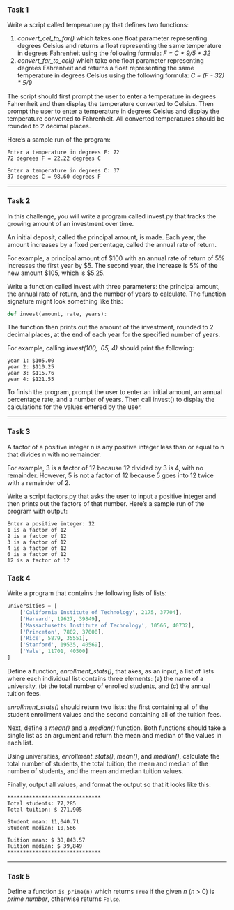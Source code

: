 ### Task 1

Write a script called temperature.py that defines two functions:

1. _convert_cel_to_far()_ which takes one float parameter representing degrees Celsius and returns a float representing the same temperature in degrees Fahrenheit using the following formula:
   _F = C \* 9/5 + 32_
2. _convert_far_to_cel()_ which take one float parameter representing degrees Fahrenheit and returns a float representing the same temperature in degrees Celsius using the following formula:
   _C = (F - 32) \* 5/9_

The script should first prompt the user to enter a temperature in degrees Fahrenheit and then display the temperature converted to Celsius. Then prompt the user to enter a temperature in degrees Celsius and display the temperature converted to Fahrenheit. All converted temperatures should be rounded to 2 decimal places.

Here’s a sample run of the program:

```
Enter a temperature in degrees F: 72
72 degrees F = 22.22 degrees C

Enter a temperature in degrees C: 37
37 degrees C = 98.60 degrees F
```

<hr />

### Task 2

In this challenge, you will write a program called invest.py that tracks the growing amount of an investment over time.

An initial deposit, called the principal amount, is made. Each year, the amount increases by a fixed percentage, called the annual rate of return.

For example, a principal amount of \$100 with an annual rate of return of 5% increases the first year by \$5. The second year, the increase is 5% of the new amount \$105, which is \$5.25.

Write a function called invest with three parameters: the principal amount, the annual rate of return, and the number of years to calculate. The function signature might look something like this:

```python
def invest(amount, rate, years):
```

The function then prints out the amount of the investment, rounded to 2 decimal places, at the end of each year for the specified number of years.

For example, calling _invest(100, .05, 4)_ should print the following:

```
year 1: $105.00
year 2: $110.25
year 3: $115.76
year 4: $121.55
```

To finish the program, prompt the user to enter an initial amount, an annual percentage rate, and a number of years. Then call invest() to display the calculations for the values entered by the user.

<hr />

### Task 3

A factor of a positive integer n is any positive integer less than or equal to n that divides n with no remainder.

For example, 3 is a factor of 12 because 12 divided by 3 is 4, with no remainder. However, 5 is not a factor of 12 because 5 goes into 12 twice with a remainder of 2.

Write a script factors.py that asks the user to input a positive integer and then prints out the factors of that number. Here’s a sample run of the program with output:

```
Enter a positive integer: 12
1 is a factor of 12
2 is a factor of 12
3 is a factor of 12
4 is a factor of 12
6 is a factor of 12
12 is a factor of 12
```

### Task 4

Write a program that contains the following lists of lists:

```python
universities = [
    ['California Institute of Technology', 2175, 37704],
    ['Harvard', 19627, 39849],
    ['Massachusetts Institute of Technology', 10566, 40732],
    ['Princeton', 7802, 37000],
    ['Rice', 5879, 35551],
    ['Stanford', 19535, 40569],
    ['Yale', 11701, 40500]
]
```

Define a function, _enrollment_stats()_, that akes, as an input, a list of lists where each individual list contains three elements: (a) the name of a university, (b) the total number of enrolled students, and (c) the annual tuition fees.

_enrollment_stats()_ should return two lists: the first containing all of the student enrollment values and the second containing all of the tuition fees.

Next, define a _mean()_ and a _median()_ function. Both functions should take a single list as an argument and return the mean and median of the values in each list.

Using universities, _enrollment_stats()_, _mean()_, and _median()_, calculate the total number of students, the total tuition, the mean and median of the number of students, and the mean and median tuition values.

Finally, output all values, and format the output so that it looks like this:

```
******************************
Total students: 77,285
Total tuition: $ 271,905

Student mean: 11,040.71
Student median: 10,566

Tuition mean: $ 38,843.57
Tuition median: $ 39,849
******************************
```

---

### Task 5

Define a function `is_prime(n)` which returns `True` if the given $n$ ($n$ > 0) is _prime number_, otherwise returns `False`.
